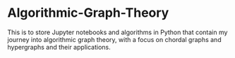 # Algorithmic-Graph-Theory
This is to store Jupyter notebooks and algorithms in Python that contain my journey into algorithmic graph theory, with a focus on chordal graphs and hypergraphs and their applications.
